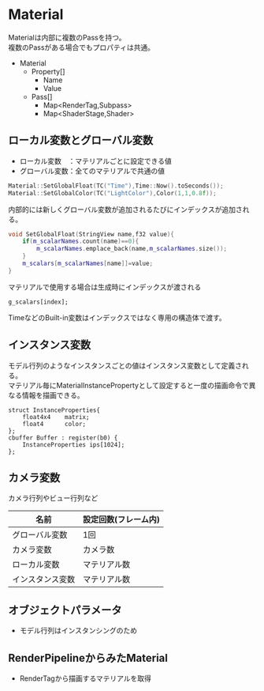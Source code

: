 ﻿# Material

Materialは内部に複数のPassを持つ。  
複数のPassがある場合でもプロパティは共通。
* Material
	* Property[]
		* Name
		* Value
	* Pass[]
		* Map<RenderTag,Subpass>
		* Map<ShaderStage,Shader>

## ローカル変数とグローバル変数
* ローカル変数　：マテリアルごとに設定できる値
* グローバル変数：全てのマテリアルで共通の値
```c++
Material::SetGlobalFloat(TC("Time"),Time::Now().toSeconds());
Material::SetGlobalColor(TC("LightColor"),Color(1,1,0.8f));
```
内部的には新しくグローバル変数が追加されるたびにインデックスが追加される。
```c++
void SetGlobalFloat(StringView name,f32 value){
	if(m_scalarNames.count(name)==0){
		m_scalarNames.emplace_back(name,m_scalarNames.size());
	}
	m_scalars[m_scalarNames[name]]=value;
}
```
マテリアルで使用する場合は生成時にインデックスが渡される
```hlsl
g_scalars[index];
```
TimeなどのBuilt-in変数はインデックスではなく専用の構造体で渡す。

## インスタンス変数
モデル行列のようなインスタンスごとの値はインスタンス変数として定義される。  
マテリアル毎にMaterialInstancePropertyとして設定すると一度の描画命令で異なる情報を描画できる。
```hlsl
struct InstanceProperties{
	float4x4	matrix;
	float4		color;
};
cbuffer Buffer : register(b0) {	
	InstanceProperties ips[1024];				
};
```


## カメラ変数
カメラ行列やビュー行列など

|名前|設定回数(フレーム内)|
|----|--------|
|グローバル変数| 1回|
|カメラ変数| カメラ数 |
|ローカル変数| マテリアル数 |
|インスタンス変数| マテリアル数 |


## オブジェクトパラメータ
* モデル行列はインスタンシングのため

## RenderPipelineからみたMaterial
* RenderTagから描画するマテリアルを取得